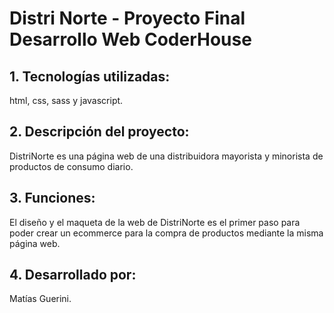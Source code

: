 # Distri Norte - Proyecto Final Desarrollo Web CoderHouse

## **1. Tecnologías utilizadas:** 

html, css, sass y javascript.

## **2. Descripción del proyecto:** 

DistriNorte es una página web de una distribuidora mayorista y minorista de productos de consumo diario.

## **3. Funciones:**

El diseño y el maqueta de la web de DistriNorte es el primer paso para poder crear un ecommerce para la compra de productos mediante la misma página web.

## **4. Desarrollado por:**

Matías Guerini.

